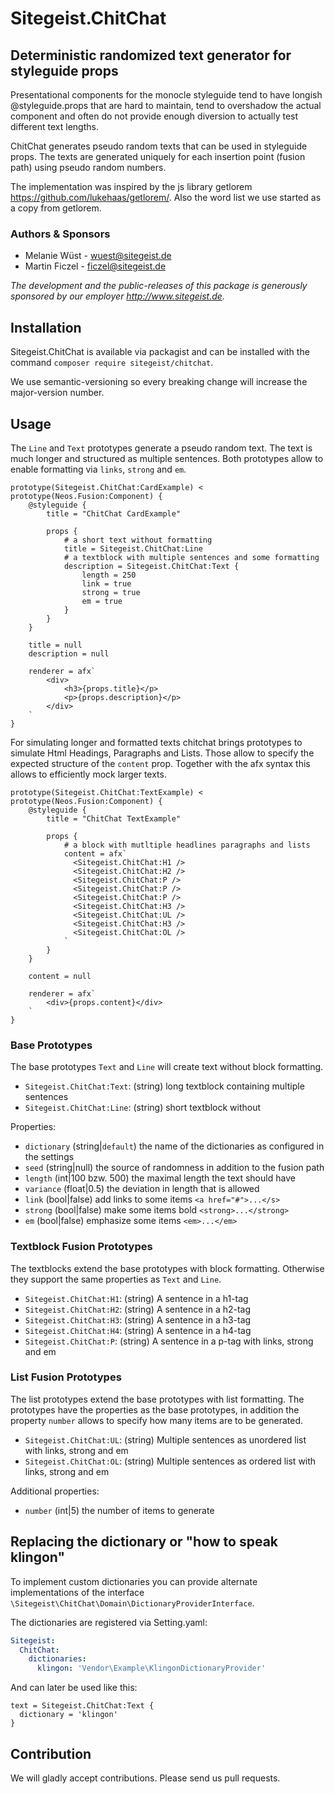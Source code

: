 # Sitegeist.ChitChat
## Deterministic randomized text generator for styleguide props 

Presentational components for the monocle styleguide tend to have longish @styleguide.props that are hard to maintain, 
tend to overshadow the actual component and often do not provide enough diversion to actually test different text lengths.

ChitChat generates pseudo random texts that can be used in styleguide props. The texts are generated uniquely for each
insertion point (fusion path) using pseudo random numbers.

The implementation was inspired by the js library getlorem https://github.com/lukehaas/getlorem/. 
Also the word list we use started as a copy from getlorem.

### Authors & Sponsors

* Melanie Wüst - wuest@sitegeist.de
* Martin Ficzel - ficzel@sitegeist.de

*The development and the public-releases of this package is generously sponsored
by our employer http://www.sitegeist.de.*

## Installation

Sitegeist.ChitChat is available via packagist and can be installed with the command `composer require sitegeist/chitchat`.

We use semantic-versioning so every breaking change will increase the major-version number.

## Usage

The `Line` and `Text` prototypes generate a pseudo random text. 
The text is much longer and structured as multiple sentences. 
Both prototypes allow to enable formatting via `links`, `strong` and `em`. 

```neosfusion
prototype(Sitegeist.ChitChat:CardExample) < prototype(Neos.Fusion:Component) {
    @styleguide {
        title = "ChitChat CardExample"
      
        props {
            # a short text without formatting
            title = Sitegeist.ChitChat:Line
            # a textblock with multiple sentences and some formatting
            description = Sitegeist.ChitChat:Text {
                length = 250
                link = true
                strong = true
                em = true
            }
        }
    }

    title = null
    description = null

    renderer = afx`
        <div>
            <h3>{props.title}</p>
            <p>{props.description}</p>
        </div>
    `
}
```

For simulating longer and formatted texts chitchat brings prototypes to simulate
Html Headings, Paragraphs and Lists. Those allow to specify the expected structure 
of the `content` prop. Together with the afx syntax this allows to efficiently mock 
larger texts.

```neosfusion
prototype(Sitegeist.ChitChat:TextExample) < prototype(Neos.Fusion:Component) {
    @styleguide {
        title = "ChitChat TextExample"
      
        props {
            # a block with mutltiple headlines paragraphs and lists
            content = afx`
              <Sitegeist.ChitChat:H1 />
              <Sitegeist.ChitChat:H2 />
              <Sitegeist.ChitChat:P />
              <Sitegeist.ChitChat:P />
              <Sitegeist.ChitChat:P />
              <Sitegeist.ChitChat:H3 />
              <Sitegeist.ChitChat:UL />
              <Sitegeist.ChitChat:H3 />
              <Sitegeist.ChitChat:OL />
            `
        }
    }

    content = null

    renderer = afx`
        <div>{props.content}</div>
    `
}
```

### Base Prototypes

The base prototypes `Text` and `Line` will create text without block formatting.   

- `Sitegeist.ChitChat:Text`:  (string) long textblock containing multiple sentences
- `Sitegeist.ChitChat:Line`:  (string) short textblock without

Properties:

- `dictionary` (string|`default`) the name of the dictionaries as configured in the settings
- `seed` (string|null) the source of randomness in addition to the fusion path
- `length` (int|100 bzw. 500) the maximal length the text should have
- `variance` (float|0.5) the deviation in length that is allowed 
- `link` (bool|false) add links to some items `<a href="#">...</s>`
- `strong` (bool|false) make some items bold `<strong>...</strong>`
- `em` (bool|false) emphasize some items `<em>...</em>`

### Textblock Fusion Prototypes

The textblocks extend the base prototypes with block formatting.
Otherwise they support the same properties as `Text` and `Line`. 

- `Sitegeist.ChitChat:H1`:  (string) A sentence in a h1-tag
- `Sitegeist.ChitChat:H2`:  (string) A sentence in a h2-tag
- `Sitegeist.ChitChat:H3`:  (string) A sentence in a h3-tag
- `Sitegeist.ChitChat:H4`:  (string) A sentence in a h4-tag
- `Sitegeist.ChitChat:P`:  (string) A sentence in a p-tag with links, strong and em

### List Fusion Prototypes

The list prototypes extend the base prototypes with list formatting.
The prototypes have the properties as the base prototypes, in addition the
property `number` allows to specify how many items are to be generated. 

- `Sitegeist.ChitChat:UL`:  (string) Multiple sentences as unordered list with links, strong and em
- `Sitegeist.ChitChat:OL`:  (string) Multiple sentences as ordered list with links, strong and em

Additional properties:

- `number` (int|5) the number of items to generate

## Replacing the dictionary or "how to speak klingon"

To implement custom dictionaries you can provide alternate implementations of the
interface `\Sitegeist\ChitChat\Domain\DictionaryProviderInterface`. 
 
The dictionaries are registered via Setting.yaml:

```yaml
Sitegeist:
  ChitChat:
    dictionaries:
      klingon: 'Vendor\Example\KlingonDictionaryProvider'
```

And can later be used like this:

```neosfusion
text = Sitegeist.ChitChat:Text {
  dictionary = 'klingon'
} 
```

## Contribution

We will gladly accept contributions. Please send us pull requests.
